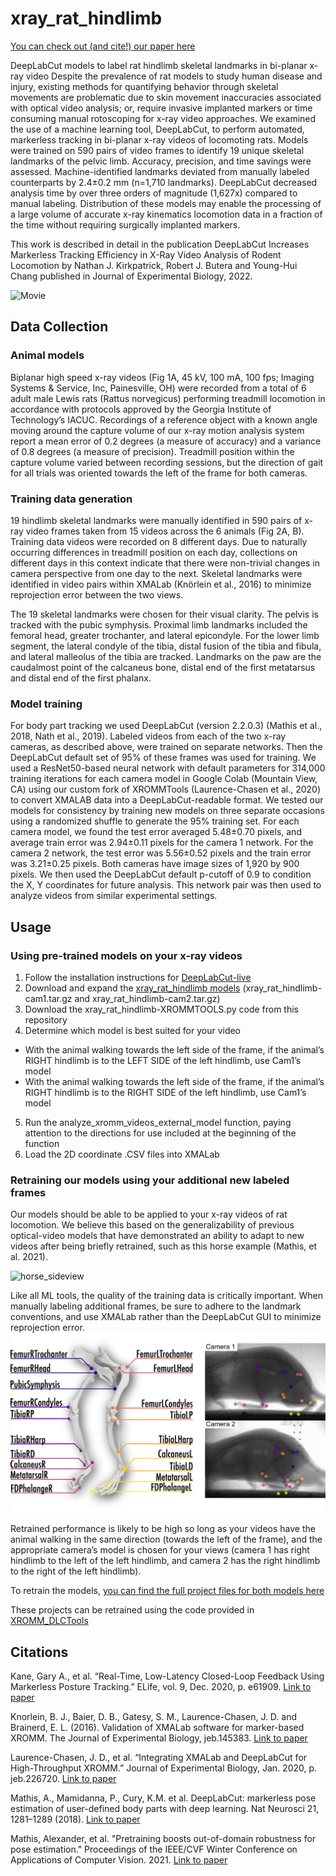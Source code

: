 # xray_rat_hindlimb
[You can check out (and cite!) our paper here](https://www.google.com)

DeepLabCut models to label rat hindlimb skeletal landmarks in bi-planar x-ray video
Despite the prevalence of rat models to study human disease and injury, existing methods for quantifying behavior through skeletal movements are problematic due to skin movement inaccuracies associated with optical video analysis; or, require invasive implanted markers or time consuming manual rotoscoping for x-ray video approaches. We examined the use of a machine learning tool, DeepLabCut, to perform automated, markerless tracking in bi-planar x-ray videos of locomoting rats. Models were trained on 590 pairs of video frames to identify 19 unique skeletal landmarks of the pelvic limb. Accuracy, precision, and time savings were assessed. Machine-identified landmarks deviated from manually labeled counterparts by 2.4±0.2 mm (n=1,710 landmarks). DeepLabCut decreased analysis time by over three orders of magnitude (1,627x) compared to manual labeling. Distribution of these models may enable the processing of a large volume of accurate x-ray kinematics locomotion data in a fraction of the time without requiring surgically implanted markers.

This work is described in detail in the publication DeepLabCut Increases Markerless Tracking Efficiency in X-Ray Video Analysis of Rodent Locomotion by Nathan J. Kirkpatrick, Robert J. Butera and Young-Hui Chang published in Journal of Experimental Biology, 2022.

![Movie](Kirkpatrick_Butera_Chang_2022_Movie_1.gif)

## Data Collection
### Animal models
Biplanar high speed x-ray videos (Fig 1A, 45 kV, 100 mA, 100 fps; Imaging Systems & Service, Inc, Painesville, OH) were recorded from a total of 6 adult male Lewis rats (Rattus norvegicus) performing treadmill locomotion in accordance with protocols approved by the Georgia Institute of Technology’s IACUC. Recordings of a reference object with a known angle moving around the capture volume of our x-ray motion analysis system report a mean error of 0.2 degrees (a measure of accuracy) and a variance of 0.8 degrees (a measure of precision). Treadmill position within the capture volume varied between recording sessions, but the direction of gait for all trials was oriented towards the left of the frame for both cameras.

### Training data generation
19 hindlimb skeletal landmarks were manually identified in 590 pairs of x-ray video frames taken from 15 videos across the 6 animals (Fig 2A, B). Training data videos were recorded on 8 different days. Due to naturally occurring differences in treadmill position on each day, collections on different days in this context indicate that there were non-trivial changes in camera perspective from one day to the next. Skeletal landmarks were identified in video pairs within XMALab (Knörlein et al., 2016) to minimize reprojection error between the two views. 

The 19 skeletal landmarks were chosen for their visual clarity. The pelvis is tracked with the pubic symphysis. Proximal limb landmarks included the femoral head, greater trochanter, and lateral epicondyle. For the lower limb segment, the lateral condyle of the tibia, distal fusion of the tibia and fibula, and lateral malleolus of the tibia are tracked. Landmarks on the paw are the caudalmost point of the calcaneus bone, distal end of the first metatarsus and distal end of the first phalanx.

### Model training
For body part tracking we used DeepLabCut (version 2.2.0.3) (Mathis et al., 2018, Nath et al., 2019). Labeled videos from each of the two x-ray cameras, as described above, were trained on separate networks. Then the DeepLabCut default set of 95% of these frames was used for training. We used a ResNet50-based neural network with default parameters for 314,000 training iterations for each camera model in Google Colab (Mountain View, CA) using our custom fork of XROMMTools (Laurence-Chasen et al., 2020) to convert XMALAB data into a DeepLabCut-readable format. 
We tested our models for consistency by training new models on three separate occasions using a randomized shuffle to generate the 95% training set. For each camera model, we found the test error averaged 5.48±0.70 pixels, and average train error was 2.94±0.11 pixels for the camera 1 network. For the camera 2 network, the test error was 5.56±0.52 pixels and the train error was 3.21±0.25 pixels. Both cameras have image sizes of 1,920 by 900 pixels. We then used the DeepLabCut default p-cutoff of 0.9 to condition the X, Y coordinates for future analysis. This network pair was then used to analyze videos from similar experimental settings. 

## Usage
### Using pre-trained models on your x-ray videos
1. Follow the installation instructions for [DeepLabCut-live](https://github.com/DeepLabCut/DeepLabCut-live)
2. Download and expand the [xray_rat_hindlimb models](https://www.dropbox.com/sh/qqc26lmu1mmaqt8/AAAuaZzn2nA5FPhwN4N3KsmWa?dl=0) (xray_rat_hindlimb-cam1.tar.gz and xray_rat_hindlimb-cam2.tar.gz)
3. Download the xray_rat_hindlimb-XROMMTOOLS.py code from this repository
4. Determine which model is best suited for your video
- With the animal walking towards the left side of the frame, if the animal’s RIGHT hindlimb is to the LEFT SIDE of the left hindlimb, use Cam1’s model
- With the animal walking towards the left side of the frame, if the animal’s RIGHT hindlimb is to the RIGHT SIDE of the left hindlimb, use Cam1’s model
5. Run the analyze_xromm_videos_external_model function, paying attention to the directions for use included at the beginning of the function 
6. Load the 2D coordinate .CSV files into XMALab

### Retraining our models using your additional new labeled frames
Our models should be able to be applied to your x-ray videos of rat locomotion. We believe this based on the generalizability of previous optical-video models that have demonstrated an ability to adapt to new videos after being briefly retrained, such as this horse example (Mathis, et al. 2021). 

![horse_sideview](https://images.squarespace-cdn.com/content/v1/57f6d51c9f74566f55ecf271/1589336895097-Q0O32XYRVOHP8SDM0I2G/ezgif.com-video-to-gif%2B%282%29.gif?format=750w)

Like all ML tools, the quality of the training data is critically important. When manually labeling additional frames, be sure to adhere to the landmark conventions, and use XMALab rather than the DeepLabCut GUI to minimize reprojection error. ![Marker Locations](Marker_Locations.png)

Retrained performance is likely to be high so long as your videos have the animal walking in the same direction (towards the left of the frame), and the appropriate camera’s model is chosen for your views (camera 1 has right hindlimb to the left of the left hindlimb, and camera 2 has the right hindlimb to the right of the left hindlimb).

To retrain the models, [you can find the full project files for both models here](https://www.dropbox.com/sh/qqc26lmu1mmaqt8/AAAuaZzn2nA5FPhwN4N3KsmWa?dl=0)

These projects can be retrained using the code provided in [XROMM_DLCTools](https://github.com/jdlaurence/XROMM_DLCTools)

## Citations
Kane, Gary A., et al. “Real-Time, Low-Latency Closed-Loop Feedback Using Markerless Posture Tracking.” ELife, vol. 9, Dec. 2020, p. e61909. [Link to paper](https://doi.org/10.7554/eLife.61909)

Knorlein, B. J., Baier, D. B., Gatesy, S. M., Laurence-Chasen, J. D. and Brainerd, E. L. (2016). Validation of XMALab software for marker-based XROMM. The Journal of Experimental Biology, jeb.145383. [Link to paper](https://journals.biologists.com/jeb/article/219/23/3701/16639/Validation-of-XMALab-software-for-marker-based)

Laurence-Chasen, J. D., et al. “Integrating XMALab and DeepLabCut for High-Throughput XROMM.” Journal of Experimental Biology, Jan. 2020, p. jeb.226720. [Link to paper](https://doi.org/10.1242/jeb.226720)

Mathis, A., Mamidanna, P., Cury, K.M. et al. DeepLabCut: markerless pose estimation of user-defined body parts with deep learning. Nat Neurosci 21, 1281–1289 (2018). [Link to paper](https://doi.org/10.1038/s41593-018-0209-y)

Mathis, Alexander, et al. "Pretraining boosts out-of-domain robustness for pose estimation." Proceedings of the IEEE/CVF Winter Conference on Applications of Computer Vision. 2021. [Link to paper](https://openaccess.thecvf.com/content/WACV2021/html/Mathis_Pretraining_Boosts_Out-of-Domain_Robustness_for_Pose_Estimation_WACV_2021_paper.html)
